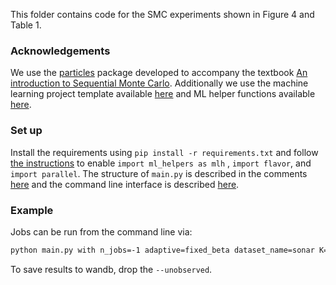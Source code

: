 This folder contains code for the SMC experiments shown in Figure 4 and Table 1.

### Acknowledgements

We use the [particles](https://github.com/nchopin/particles) package developed to accompany the textbook [An introduction to Sequential Monte Carlo](https://www.springer.com/gp/book/9783030478445). Additionally we use the machine learning project template available [here](https://github.com/vmasrani/ml_project_skeleton) and ML helper functions available [here](https://github.com/vmasrani/machine_learning_helpers).

### Set up

Install the requirements using `pip install -r requirements.txt` and follow [the instructions](https://github.com/vmasrani/machine_learning_helpers) to enable `import ml_helpers as mlh` , `import flavor`, and `import parallel`. The structure of `main.py` is described in the comments [here](https://github.com/vmasrani/ml_project_skeleton/blob/master/main.py) and the command line interface is described [here](https://github.com/vmasrani/ml_project_skeleton/blob/master/README.md).

### Example

Jobs can be run from the command line via:

```bash
python main.py with n_jobs=-1 adaptive=fixed_beta dataset_name=sonar K=20 --name 'q_heuristic' --unobserved
```

To save results to wandb, drop the `--unobserved`.

